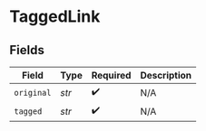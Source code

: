 # TaggedLink


## Fields

| Field              | Type               | Required           | Description        |
| ------------------ | ------------------ | ------------------ | ------------------ |
| `original`         | *str*              | :heavy_check_mark: | N/A                |
| `tagged`           | *str*              | :heavy_check_mark: | N/A                |